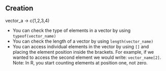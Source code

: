 <h2>Creation</h2>

vector_a  -> c(1,2,3,4)

- You can check the type of elements in a vector by using `typeof(vector_name)`
- You can check the length of a vector by using `length(vector_name)`
- You can access individual elements in the vector by using `[]` and placing the element position inside the brackets. For example, if we wanted to access the second element we would write: `vector_name[2]`. Note: In R, you start counting elements at position one, not zero.